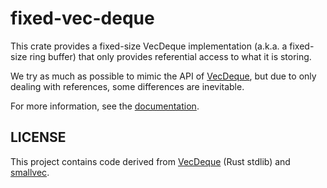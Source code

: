 # fixed-vec-deque

This crate provides a fixed-size VecDeque implementation (a.k.a. a fixed-size ring buffer) that
only provides referential access to what it is storing.

We try as much as possible to mimic the API of [VecDeque], but due to only dealing with
references, some differences are inevitable.

For more information, see the [documentation].

[VecDeque]: https://doc.rust-lang.org/std/collections/struct.VecDeque.html
[documentation]: https://docs.rs/fixedvecdeque

## LICENSE

This project contains code derived from [VecDeque] (Rust stdlib) and [smallvec].

[VecDeque]: https://github.com/rust-lang/rust/blob/e8aef7cae14bc7a56859408c90253e9bcc07fcff/src/liballoc/collections/vec_deque.rs
[smallvec]: https://github.com/servo/rust-smallvec
